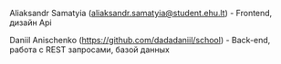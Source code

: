 Aliaksandr Samatyia (aliaksandr.samatyia@student.ehu.lt) - Frontend, дизайн Api

Daniil Anischenko (https://github.com/dadadaniil/school) - Back-end, работа с REST запросами, базой данных
